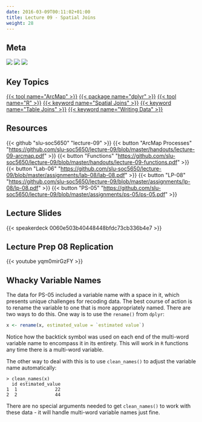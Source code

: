 ```yaml
---
date: 2016-03-09T00:11:02+01:00
title: Lecture 09 - Spatial Joins
weight: 28
---
```


## Meta
![](https://img.shields.io/badge/semester-spring%202018-orange.svg) 
![](https://img.shields.io/badge/release-full-brightgreen.svg) 
[![](https://img.shields.io/badge/last%20update-2018--03--22-brightgreen.svg)](https://github.com/slu-soc5650/lecture-09/blob/master/NEWS_SITE.md)

## Key Topics
[{{< tool name="ArcMap" >}}](/topic-index/#a-d)
[{{< package name="dplyr" >}}](/topic-index/#q-t)
[{{< tool name="R" >}}](/topic-index/#q-t)
[{{< keyword name="Spatial Joins" >}}](/topic-index/#q-t)
[{{< keyword name="Table Joins" >}}](/topic-index/#q-t)
[{{< keyword name="Writing Data" >}}](/topic-index/#u-z)

## Resources

{{< github "slu-soc5650" "lecture-09" >}}
{{< button "ArcMap Processes" "https://github.com/slu-soc5650/lecture-09/blob/master/handouts/lecture-09-arcmap.pdf" >}}
{{< button "Functions" "https://github.com/slu-soc5650/lecture-09/blob/master/handouts/lecture-09-functions.pdf" >}}
{{< button "Lab-06" "https://github.com/slu-soc5650/lecture-09/blob/master/assignments/lab-08/lab-08.pdf" >}}
{{< button "LP-08" "https://github.com/slu-soc5650/lecture-09/blob/master/assignments/lp-08/lp-08.pdf" >}}
{{< button "PS-05" "https://github.com/slu-soc5650/lecture-09/blob/master/assignments/ps-05/ps-05.pdf" >}}

## Lecture Slides
<p> </p>
{{< speakerdeck 0060e503b40448448bfdc73cb336b4e7 >}}

## Lecture Prep 08 Replication
<p> </p>
{{< youtube yqm0mirGzFY >}}

## Whacky Variable Names
The data for PS-05 included a variable name with a space in it, which presents unique challenges for recoding data. The best course of action is to rename the variable to one that is more appropriately named. There are two ways to do this. One way is to use the `rename()` from `dplyr`:

```r
x <- rename(x, estimated_value = `estimated value`)
```

Notice how the backtick symbol was used on each end of the multi-word variable name to encompass it in its entirety. This will work in `R` functions any time there is a multi-word variable. 

The other way to deal with this is to use `clean_names()` to adjust the variable name automatically:

```
> clean_names(x)
  id estimated_value
1  1              22
2  2              44
```

There are no special arguments needed to get `clean_names()` to work with these data - it will handle multi-word variable names just fine.

